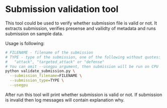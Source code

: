 
# Submission validation tool

This tool could be used to verify whether submission file is valid or not.
It extracts submission, verifies presense and vailidty of metadata and runs
submission on sample data.

Usage is following:

```bash
# FILENAME - filename of the submission
# TYPE - type of the submission, one of the following without quotes:
#   "attack", "targeted_attack" or "defense"
# You can omit --usegpu argument, then submission will be run on CPU
python validate_submission.py \
  --submission_filename=FILENAME \
  --submission_type=TYPE \
  --usegpu
```

After run this tool will print whether submission is valid or not.
If submission is invalid then log messages will contain explanation why.

